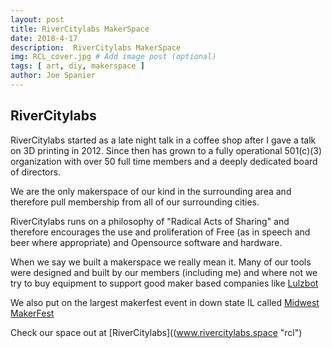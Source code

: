 ```yaml
---
layout: post
title: RiverCitylabs MakerSpace
date: 2018-4-17
description:  RiverCitylabs MakerSpace
img: RCL_cover.jpg # Add image post (optional)
tags: [ art, diy, makerspace ]
author: Joe Spanier
---
```


 RiverCitylabs
----
RiverCitylabs started as a late night talk in a coffee shop after I gave a talk on 3D printing in 2012. Since then has grown to a fully operational 501(c)(3) organization with over 50 full time members and a deeply dedicated board of directors.

We are the only makerspace of our kind in the surrounding area and therefore pull membership from all of our surrounding cities.

RiverCitylabs runs on a philosophy of "Radical Acts of Sharing" and therefore encourages the use and proliferation of Free (as in speech and beer where appropriate) and Opensource software and hardware.

When we say we built a makerspace we really mean it. Many of our tools were designed and built by our members (including me) and where not we try to buy equipment to support good maker based companies like [Lulzbot](https://www.lulzbot.com/ "lulzbot")

We also put on the largest makerfest event in down state IL called [Midwest MakerFest](https://prcdslnc13.github.io/MidwestMakerFest/)

Check our space out at [RiverCitylabs]((www.rivercitylabs.space "rcl")
